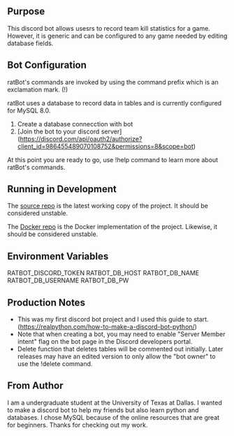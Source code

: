 ## Purpose

This discord bot allows usesrs to record team kill statistics for a game. However, it is generic and can be configured to any game needed by editing database fields. 

## Bot Configuration

ratBot's commands are invoked by using the command prefix which is an exclamation mark. (!)

ratBot uses a database to record data in tables and is currently configured for MySQL 8.0.

1. Create a database connecction with bot
2. [Join the bot to your discord server]
(https://discord.com/api/oauth2/authorize?client_id=986455489070108752&permissions=8&scope=bot)  

At this point you are ready to go, use !help command to learn more about ratBot's commands.

## Running in Development

The [source repo](https://github.com/a1sauc/ratBot) is the latest working copy of the project. It should be considered unstable.

The [Docker repo](https://github.com/mlsa-dev/ratBot-docker) is the Docker implementation of the project. Likewise, it should be considered unstable.

## Environment Variables

RATBOT_DISCORD_TOKEN
RATBOT_DB_HOST
RATBOT_DB_NAME
RATBOT_DB_USERNAME
RATBOT_DB_PW

## Production Notes

* This was my first discord bot project and I used this guide to start. (https://realpython.com/how-to-make-a-discord-bot-python/)
* Note that when creating a bot, you may need to enable "Server Member intent" flag on the bot page in the Discord developers portal. 
* Delete function that deletes tables will be commented out initially. Later releases may have an edited version to only allow the "bot owner" to use the !delete command. 

## From Author

I am a undergraduate student at the University of Texas at Dallas. I wanted to make a discord bot to help my friends but also learn python and databases. I chose MySQL because of the online resources that are great for beginners. Thanks for checking out my work. 
